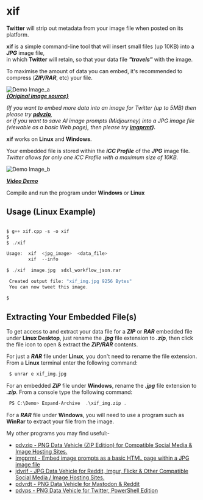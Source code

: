 # xif

**Twitter** will strip out metadata from your image file when posted on its platform.

**xif** is a simple command-line tool that will insert small files (up 10KB) into a ***JPG*** image file,  
in which **Twitter** will retain, so that your data file ***"travels"*** with the image.

To maximise the amount of data you can embed, it's recommended to compress (***ZIP/RAR***, etc) your file.  

![Demo Image_a](https://github.com/CleasbyCode/xif/blob/main/demo_image/bottle.jpg)   
***[{Original image source}](https://comfyanonymous.github.io/ComfyUI_examples/sdxl/)***

*(If you want to embed more data into an image for Twitter (up to 5MB) then please try **[pdvzip](https://github.com/CleasbyCode/pdvzip)**,  
or if you want to save AI image prompts (Midjourney) into a JPG image file (viewable as a basic Web page), then please try **[imgprmt](https://github.com/CleasbyCode/imgprmt)).***

**xif** works on **Linux** and **Windows**.  

Your embedded file is stored within the ***iCC Profile*** of the ***JPG*** image file.  
*Twitter allows for only one iCC Profile with a maximum size of 10KB.* 

![Demo Image_b](https://github.com/CleasbyCode/xif/blob/main/demo_image/icc_dem.png)  

[***Video Demo***](https://youtu.be/SIMZe5Ix5Y8)

Compile and run the program under **Windows** or **Linux**  

## Usage (Linux Example)

```c

$ g++ xif.cpp -s -o xif
$
$ ./xif

Usage:  xif  <jpg_image>  <data_file>
        xif  --info

$ ./xif  image.jpg  sdxl_workflow_json.rar

 Created output file: "xif_img.jpg 9256 Bytes"
 You can now tweet this image.

$

```
## Extracting Your Embedded File(s)

To get access to and extract your data file for a ***ZIP*** or ***RAR*** embedded file under **Linux Desktop**, just rename 
the ***.jpg*** file extension to ***.zip***, then click the file icon to open & extract the ***ZIP/RAR*** contents.

For just a ***RAR*** file under **Linux**, you don't need to rename the file extension. From a **Linux** terminal enter the following command:

```c 
 $ unrar e xif_img.jpg
```

For an embedded ***ZIP*** file under **Windows**, rename the ***.jpg*** file extension to ***.zip***. From a console type the following command:

```c
 PS C:\Demo> Expand-Archive  .\xif_img.zip .
```
For a ***RAR*** file under **Windows**, you will need to use a program such as **WinRar** to extract your file from the image.


My other programs you may find useful:-  

* [pdvzip - PNG Data Vehicle (ZIP Edition) for Compatible Social Media & Image Hosting Sites.](https://github.com/CleasbyCode/pdvzip)
* [imgprmt - Embed image prompts as a basic HTML page within a JPG image file](https://github.com/CleasbyCode/imgprmt)
* [jdvrif - JPG Data Vehicle for Reddit, Imgur, Flickr & Other Compatible Social Media / Image Hosting Sites.](https://github.com/CleasbyCode/jdvrif)
* [pdvrdt - PNG Data Vehicle for Mastodon & Reddit](https://github.com/CleasbyCode/pdvrdt)  
* [pdvps - PNG Data Vehicle for Twitter, PowerShell Edition](https://github.com/CleasbyCode/pdvps)   

##

